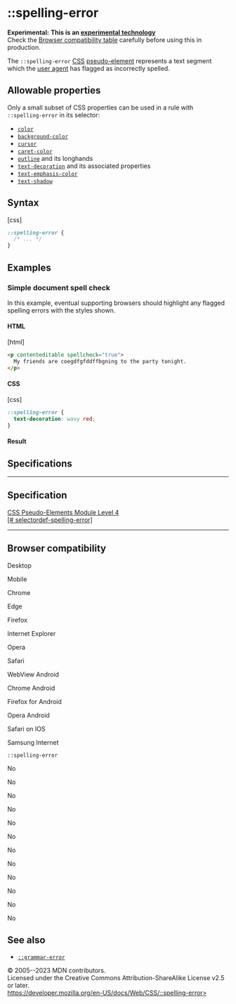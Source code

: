 ::spelling-error
================

**Experimental:** **This is an [experimental
technology](https://developer.mozilla.org/en-US/docs/MDN/Writing_guidelines/Experimental_deprecated_obsolete#experimental)**\
Check the [Browser compatibility table](#browser_compatibility)
carefully before using this in production.

The `::spelling-error`
[CSS](https://developer.mozilla.org/en-US/docs/Web/CSS)
[pseudo-element](pseudo-elements.md) represents a text segment which the
[user
agent](https://developer.mozilla.org/en-US/docs/Glossary/User_agent) has
flagged as incorrectly spelled.

Allowable properties
--------------------

Only a small subset of CSS properties can be used in a rule with
`::spelling-error` in its selector:

- [`color`](_Resources/Markup%20And%20Styling/css/color.md)
- [`background-color`](background-color.md)
- [`cursor`](cursor.md)
- [`caret-color`](caret-color.md)
- [`outline`](outline.md) and its longhands
- [`text-decoration`](text-decoration.md) and its associated properties
- [`text-emphasis-color`](text-emphasis-color.md)
- [`text-shadow`](text-shadow.md)

Syntax
------

[css]

```css
::spelling-error {
  /* ... */
}
```

Examples
--------

### Simple document spell check

In this example, eventual supporting browsers should highlight any
flagged spelling errors with the styles shown.

#### HTML

[html]

```html
<p contenteditable spellcheck="true">
  My friends are coegdfgfddffbgning to the party tonight.
</p>
```

#### CSS

[css]

```css
::spelling-error {
  text-decoration: wavy red;
}
```

#### Result

Specifications
--------------

  -------------------------------------------------------------------------------------------------------

Specification
  -------------------------------------------------------------------------------------------------------

  [CSS Pseudo-Elements Module Level 4\
  [\#
  selectordef-spelling-error]](https://drafts.csswg.org/css-pseudo/#selectordef-spelling-error)

  -------------------------------------------------------------------------------------------------------

Browser compatibility
---------------------

Desktop

Mobile

Chrome

Edge

Firefox

Internet Explorer

Opera

Safari

WebView Android

Chrome Android

Firefox for Android

Opera Android

Safari on IOS

Samsung Internet

`::spelling-error`

No

No

No

No

No

No

No

No

No

No

No

No

See also
--------

- [`::grammar-error`](::grammar-error)

© 2005--2023 MDN contributors.\
Licensed under the Creative Commons Attribution-ShareAlike License v2.5
or later.\
https://developer.mozilla.org/en-US/docs/Web/CSS/::spelling-error>
